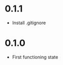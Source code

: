 # 0.1.1

* Install .gitignore

# 0.1.0

* First functioning state


<!-- vim: set nofen ts=4 sw=4 et: -->
